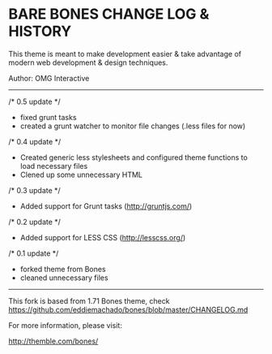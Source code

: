# BARE BONES CHANGE LOG & HISTORY

This theme is meant to make development easier & take
advantage of modern web development & design techniques.

Author: OMG Interactive

*******************************************************************

/* 0.5 update */
- fixed grunt tasks
- created a grunt watcher to monitor file changes (.less files for now)

/* 0.4 update */
- Created generic less stylesheets and configured theme functions to load necessary files
- Clened up some unnecessary HTML

/* 0.3 update */
- Added support for Grunt tasks (http://gruntjs.com/)

/* 0.2 update */
- Added support for LESS CSS (http://lesscss.org/)

/* 0.1 update */
- forked theme from Bones
- cleaned unnecessary files

*******************************************************************

This fork is based from 1.71 Bones theme, check https://github.com/eddiemachado/bones/blob/master/CHANGELOG.md

For more information, please visit:

http://themble.com/bones/